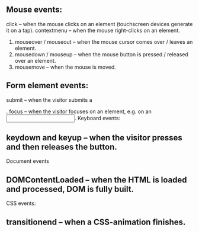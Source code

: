 ## Mouse events:

click – when the mouse clicks on an element (touchscreen devices generate it on a tap).
contextmenu – when the mouse right-clicks on an element.
1. mouseover / mouseout – when the mouse cursor comes over / leaves an element.
2. mousedown / mouseup – when the mouse button is pressed / released over an element.
3. mousemove – when the mouse is moved.

## Form element events:

 submit – when the visitor submits a <form>.
focus – when the visitor focuses on an element, e.g. on an <input>.
Keyboard events:

## keydown and keyup – when the visitor presses and then releases the button.
Document events

## DOMContentLoaded – when the HTML is loaded and processed, DOM is fully built.
CSS events:

## transitionend – when a CSS-animation finishes.
